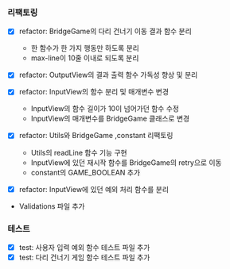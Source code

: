 ### 리팩토링

- [x] refactor: BridgeGame의 다리 건너기 이동 결과 함수 분리

  - 한 함수가 한 가지 행동만 하도록 분리
  - max-line이 10줄 이내로 되도록 분리

- [x] refactor: OutputView의 결과 출력 함수 가독성 향상 및 분리

- [x] refactor: InputView의 함수 분리 및 매개변수 변경

  - InputView의 함수 길이가 10이 넘어가던 함수 수정
  - InputView의 매개변수를 BridgeGame 클래스로 변경

- [x] refactor: Utils와 BridgeGame ,constant 리팩토링

  - Utils의 readLine 함수 기능 구현
  - InputView에 있던 재시작 함수를 BridgeGame의 retry으로 이동
  - constant의 GAME_BOOLEAN 추가

- [x] refactor: InputView에 있던 예외 처리 함수를 분리
- Validations 파일 추가

### 테스트

- [x] test: 사용자 입력 예외 함수 테스트 파일 추가
- [x] test: 다리 건너기 게임 함수 테스트 파일 추가
